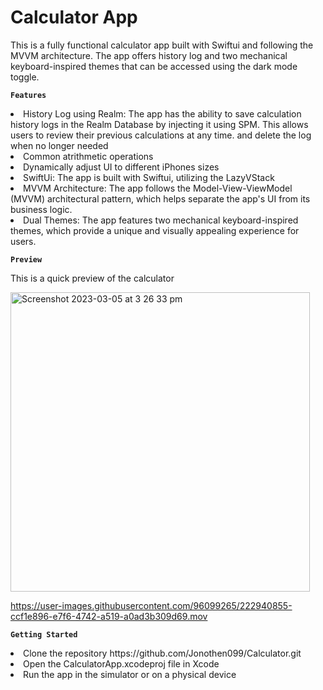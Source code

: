 # Calculator App 

This is a fully functional calculator app built with Swiftui and following the MVVM architecture. The app offers history log and two mechanical keyboard-inspired themes that can be accessed using the dark mode toggle.



**`Features`**

<li>History Log using Realm: The app has the ability to save calculation history logs in the Realm Database by injecting it using SPM. This allows users to review their previous calculations at any time. and delete the log when no longer needed
<li>Common atrithmetic operations
<li>Dynamically adjust UI to different iPhones sizes
<li>SwiftUi: The app is built with Swiftui, utilizing the LazyVStack
<li>MVVM Architecture: The app follows the Model-View-ViewModel (MVVM) architectural pattern, which helps separate the app's UI from its business logic.
<li>Dual Themes: The app features two mechanical keyboard-inspired themes, which provide a unique and visually appealing experience for users.

**`Preview`**
  
<p>This is a quick preview of the calculator</p>
  
<img width="479" alt="Screenshot 2023-03-05 at 3 26 33 pm" src="https://user-images.githubusercontent.com/96099265/222941720-815c0540-5eb2-4729-93aa-eaab69895661.png">
  
https://user-images.githubusercontent.com/96099265/222940855-ccf1e896-e7f6-4742-a519-a0ad3b309d69.mov
  
**`Getting Started`**
<li>Clone the repository https://github.com/Jonothen099/Calculator.git
<li>Open the CalculatorApp.xcodeproj file in Xcode
<li>Run the app in the simulator or on a physical device


